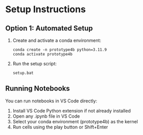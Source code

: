 # Setup Instructions

## Option 1: Automated Setup
1. Create and activate a conda environment:
   ```
   conda create -n prototype4b python=3.11.9
   conda activate prototype4b
   ```

2. Run the setup script:
   ```
   setup.bat
   ```

## Running Notebooks
You can run notebooks in VS Code directly:

1. Install VS Code Python extension if not already installed
2. Open any .ipynb file in VS Code
3. Select your conda environment (prototype4b) as the kernel
4. Run cells using the play button or Shift+Enter
